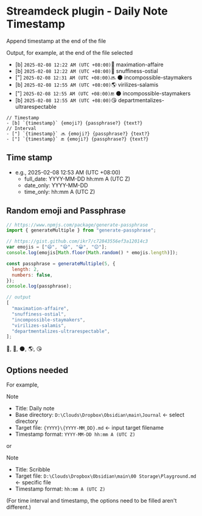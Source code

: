 # Streamdeck plugin - Daily Note Timestamp

Append timestamp at the end of the file

Output, for example, at the end of the file selected

- [b] `2025-02-08 12:22 AM (UTC +08:00)`🎨 maximation-affaire
- [b] `2025-02-08 12:22 AM (UTC +08:00)`🐠 snuffiness-ostial
- ["] `2025-02-08 12:31 AM (UTC +08:00)`🔜 🌑 incompossible-staymakers
- [b] `2025-02-08 12:55 AM (UTC +08:00)`🌎 virilizes-salamis
- ["] `2025-02-08 12:55 AM (UTC +08:00)`🔚 🌑 incompossible-staymakers
- [b] `2025-02-08 12:55 AM (UTC +08:00)`😘 departmentalizes-ultrarespectable

```plaintext
// Timestamp
- [b] `{timestamp}` {emoji?} {passphrase?} {text?}
// Interval
- ["] `{timestamp}` 🔜 {emoji?} {passphrase?} {text?}
- ["] `{timestamp}` 🔚 {emoji?} {passphrase?} {text?}
```

## Time stamp

- e.g., 2025-02-08 12:53 AM (UTC +08:00)
  - full_date: YYYY-MM-DD hh:mm A (UTC Z)
  - date_only: YYYY-MM-DD
  - time_only: hh:mm A (UTC Z)

## Random emoji and Passphrase

```js
// https://www.npmjs.com/package/generate-passphrase
import { generateMultiple } from "generate-passphrase";

// https://gist.github.com/ikr7/c72843556ef3a12014c3
var emojis = ["😄", "😃", "😀", "😊"];
console.log(emojis[Math.floor(Math.random() * emojis.length)]);

const passphrase = generateMultiple(5, {
  length: 2,
  numbers: false,
});
console.log(passphrase);

// output
[
  "maximation-affaire",
  "snuffiness-ostial",
  "incompossible-staymakers",
  "virilizes-salamis",
  "departmentalizes-ultrarespectable",
];
```

🎨, 🐠, 🌑, 🌎, 😘

## Options needed

For example,

> [!NOTE]
>
> - Title: Daily note
> - Base directory: `D:\Clouds\Dropbox\Obsidian\main\Journal` <- select directory
> - Target file: `{YYYY}\{YYYY-MM_DD}.md` <- input target filename
> - Timestamp format: `YYYY-MM-DD hh:mm A (UTC Z)`

or

> [!NOTE]
>
> - Title: Scribble
> - Target file: `D:\Clouds\Dropbox\Obsidian\main\00 Storage\Playground.md` <- specific file
> - Timestamp format: `hh:mm A (UTC Z)`

(For time interval and timestamp, the options need to be filled aren't different.)
